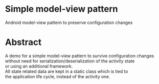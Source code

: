 # Simple model-view pattern
Android model-view pattern to preserve configuration changes
  
# Abstract
A demo for a simple model-view pattern to survive configuration changes  
without need for serialization/deserialization of the activity state  
or using an additional framework.  
All state related data are kept in a static class which is tied to  
the  application life cycle, instead of the activity one.

